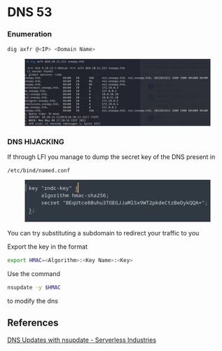 # DNS 53

### **Enumeration**

```bash
dig axfr @<IP> <Domain Name>
```

<figure><img src="../.gitbook/assets/Pasted image 20230508172556.png" alt=""><figcaption></figcaption></figure>

### **DNS HIJACKING**

If through LFI you manage to dump the secret key of the DNS present in

```PATH
/etc/bind/named.conf
```

<figure><img src="../.gitbook/assets/Pasted image 20230508173833.png" alt=""><figcaption></figcaption></figure>

You can try substituting a subdomain to redirect your traffic to you

Export the key in the format

```BASH
export HMAC=<Algorithm>:<Key Name>:<Key>
```

Use the command

```bash
nsupdate -y $HMAC
```

to modify the dns

## References

&#x20;[DNS Updates with nsupdate - Serverless Industries](https://serverless.industries/2020/09/27/dns-nsupdate-howto.en.html)
